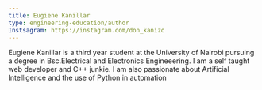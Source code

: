 ```yaml
---
title: Eugiene Kanillar
type: engineering-education/author
Instsagram: https://instagram.com/don_kanizo
---
```

Eugiene Kanillar is a third year student at the University of Nairobi pursuing a degree in Bsc.Electrical and Electronics Engineeering. I am a self taught web developer and C++ junkie. I am also passionate about Artificial Intelligence and the use of Python in automation
